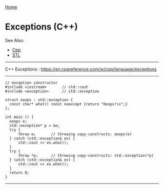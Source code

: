 [Home](Readme.md)
# Exceptions (C++)

See Also:
  - [Cpp](CPP.md)
  - [STL](STL.md)

---

C++ Exceptions :
https://en.cppreference.com/w/cpp/language/exceptions

---

    // exception constructor
    #include <iostream>       // std::cout
    #include <exception>      // std::exception
    
    struct ooops : std::exception {
      const char* what() const noexcept {return "Ooops!\n";}
    };
    
    int main () {
      ooops e;
      std::exception* p = &e;
      try {
          throw e;       // throwing copy-constructs: ooops(e)
      } catch (std::exception& ex) {
          std::cout << ex.what();
      }
      try {
          throw *p;      // throwing copy-constructs: std::exception(*p)
      } catch (std::exception& ex) {
          std::cout << ex.what();
      }
      return 0;
    }
    
---    